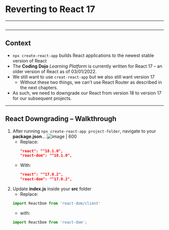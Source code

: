 # Reverting to React 17
---
```toc
```
---

## Context
- `npx create-react-app` builds React applications to the newest stable version of React
- The **Coding Dojo** *Learning Platform* is currently written for React 17 – an older version of React as of 03/01/2022.
- We still want to use `creat-react-app` but we also still want version 17
	- Without these two things, we can't use React Router as described in the next chapters.
- As such, we need to downgrade our React from version 18 to version 17 for our subsequent projects.


---

## React Downgrading – Walkthrough
1. After running `npx create-react-app project-folder`, navigate to your **package.json**...
	![image | 600](https://s3.us-east-1.amazonaws.com/General_V88/boomyeah2015/codingdojo/curriculum/content/chapter/1652137572__packagejson.png)
	- Replace:
		```json
		"react": "^18.1.0",
		"react-dom": "^18.1.0",
		```
	- With:
		```json
		"react": "^17.0.2",
		"react-dom": "^17.0.2",
		```
2. Update **index.js** inside your **src** folder
	- Replace: 
	```js
	import ReactDom from 'react-dom/client'
	```
	- with:
	```js
	import ReactDom from 'react-dom';
	```